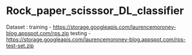 # Rock_paper_scisssor_DL_classifier
Dataset : training - https://storage.googleapis.com/laurencemoroney-blog.appspot.com/rps.zip testing - https://storage.googleapis.com/laurencemoroney-blog.appspot.com/rps-test-set.zip
